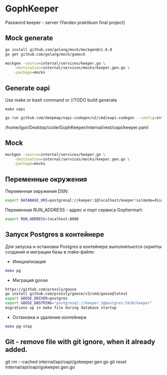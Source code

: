 # GophKeeper
Password keeper - server (Yandex praktikum final project)

## Mock generate 

```bash
go install github.com/golang/mock/mockgen@v1.6.0
go get github.com/golang/mock/gomock

```

```bash
mockgen -source=internal/services/keeper.go \
    -destination=internal/services/mocks/keeper.gen.go \
    -package=mocks


```


## Generate oapi
Use make or bash command or //TODO build generate
```
make oapi
```
```bash
go run github.com/deepmap/oapi-codegen/v2/cmd/oapi-codegen --config=internal/rest/oapi/cfg.yaml --package oapi internal/rest/oapi/keeper.yaml
```
/home/igor/Desktop/code/GophKeeper/internal/rest/oapi/keeper.yaml
## Mock
```bash
mockgen -source=internal/services/keeper.go \
    -destination=internal/services/mocks/keeper.gen.go \
    -package=mocks
```

## Переменные окружения

Переменная окружения DSN:
```bash
export DATABASE_URI=postgresql://keeper:1@localhost/keeper?sslmode=disable
```
Переменная RUN_ADDRESS - адреc и порт сервиса Gophermart:
```bash
export RUN_ADDRESS=localhost:8088
```

## Запуск Postgres в контейнере

Для запуска и остановки Postgres в контейнере выполнятьются скрипты создания и миграции базы в make-файле:
* Инициализация
```bash
make pg
```
* Миграция goose
```bash
https://github.com/pressly/goose
go install github.com/pressly/goose/v3/cmd/goose@latest
export GOOSE_DRIVER=postgres
export GOOSE_DBSTRING="postgresql://keeper:1@postgres:5438/keeper"
migrations up in make file during database startup
```
* Остановка и удаление контейнера
```bash
make pg-stop
```

## Git - remove file with git ignore, when it already added.
git rm --cached internal/api/oapi/gokeeper.gen.go
git reset internal/api/oapi/gokeeper.gen.go